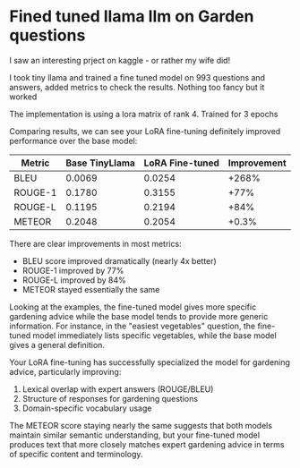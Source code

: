 # Fined tuned llama llm on Garden questions

I saw an interesting prject on kaggle - or rather my wife did! 

I took tiny llama and trained a fine tuned model on 993 questions and answers, added metrics to check the results.
Nothing too fancy but it worked 

The implementation is using a lora matrix of rank 4. Trained for 3 epochs

Comparing results, we can see your LoRA fine-tuning definitely improved performance over the base model:

| Metric | Base TinyLlama | LoRA Fine-tuned | Improvement |
|--------|---------------|----------------|-------------|
| BLEU   | 0.0069        | 0.0254         | +268%       |
| ROUGE-1| 0.1780        | 0.3155         | +77%        |
| ROUGE-L| 0.1195        | 0.2194         | +84%        |
| METEOR | 0.2048        | 0.2054         | +0.3%       |

There are clear improvements in most metrics:
- BLEU score improved dramatically (nearly 4x better)
- ROUGE-1 improved by 77% 
- ROUGE-L improved by 84%
- METEOR stayed essentially the same

Looking at the examples, the fine-tuned model gives more specific gardening advice while the base model tends to provide more generic information. For instance, in the "easiest vegetables" question, the fine-tuned model immediately lists specific vegetables, while the base model gives a general definition.

Your LoRA fine-tuning has successfully specialized the model for gardening advice, particularly improving:
1. Lexical overlap with expert answers (ROUGE/BLEU)
2. Structure of responses for gardening questions
3. Domain-specific vocabulary usage

The METEOR score staying nearly the same suggests that both models maintain similar semantic understanding, but your fine-tuned model produces text that more closely matches expert gardening advice in terms of specific content and terminology.
